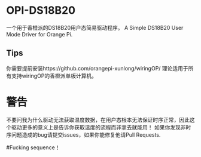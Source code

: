 # OPI-DS18B20
一个用于香橙派的DS18B20用户态简易驱动程序。
A Simple DS18B20 User Mode Driver for Orange Pi.
## Tips
你需要提前安装https://github.com/orangepi-xunlong/wiringOP/
理论适用于所有支持wiringOP的香橙派单板计算机。
# 警告
不要问我为什么驱动无法获取温度数据，在用户态根本无法保证时序正常，因此这个驱动更多的意义上是告诉你获取温度的流程而非拿去就能用！
如果你发现非时序问题造成的bug请提交issues，如果你能修复他请Pull Requests.

#Fucking sequence！
